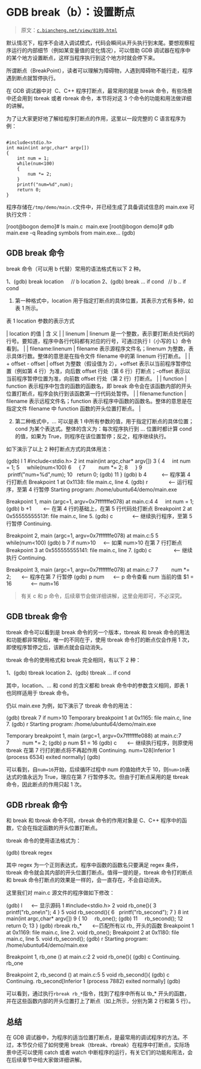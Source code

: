 # GDB break（b）：设置断点

> 原文：[`c.biancheng.net/view/8189.html`](http://c.biancheng.net/view/8189.html)

默认情况下，程序不会进入调试模式，代码会瞬间从开头执行到末尾。要想观察程序运行的内部细节（例如某变量值的变化情况），可以借助 GDB 调试器在程序中的某个地方设置断点，这样当程序执行到这个地方时就会停下来。

所谓断点（BreakPoint），读者可以理解为障碍物，人遇到障碍物不能行走，程序遇到断点就暂停执行。

在 GDB 调试器中对  C、C++ 程序打断点，最常用的就是 break 命令，有些场景中还会用到 tbreak 或者 rbreak 命令，本节将对这 3 个命令的功能和用法做详细的讲解。

为了让大家更好地了解给程序打断点的作用，这里以一段完整的 C 语言程序为例：

```

#include<stdio.h>
int main(int argc,char* argv[])
{
    int num = 1;
    while(num<100)
    {
        num *= 2;
    }
    printf("num=%d",num);
    return 0;
}
```

程序存储在`/tmp/demo/main.c`文件中，并已经生成了具备调试信息的 main.exe 可执行文件：

[root@bogon demo]# ls
main.c  main.exe
[root@bogon demo]# gdb main.exe -q
Reading symbols from main.exe...
(gdb)

## GDB break 命令

break 命令（可以用 b 代替）常用的语法格式有以下 2 种。

1、(gdb) break location     // b location
2、(gdb) break ... if cond   // b .. if cond

1) 第一种格式中，location 用于指定打断点的具体位置，其表示方式有多种，如表 1 所示。

表 1 location 参数的表示方式

| location 的值 | 含 义 |
| linenum | linenum 是一个整数，表示要打断点处代码的行号。要知道，程序中各行代码都有对应的行号，可通过执行 l（小写的 L）命令看到。 |
| filename:linenum | filename 表示源程序文件名；linenum 为整数，表示具体行数。整体的意思是在指令文件 filename 中的第 linenum 行打断点。 |
| + offset - offset | offset 为整数（假设值为 2），+offset 表示以当前程序暂停位置（例如第 4 行）为准，向后数 offset 行处（第 6 行）打断点；-offset 表示以当前程序暂停位置为准，向前数 offset 行处（第 2 行）打断点。 |
| function | function 表示程序中包含的函数的函数名，即 break 命令会在该函数内部的开头位置打断点，程序会执行到该函数第一行代码处暂停。 |
| filename:function | filename 表示远程文件名；function 表示程序中函数的函数名。整体的意思是在指定文件 filename 中 function 函数的开头位置打断点。 |

2) 第二种格式中，... 可以是表 1 中所有参数的值，用于指定打断点的具体位置；cond 为某个表达式。整体的含义为：每次程序执行到 ... 位置时都计算 cond 的值，如果为 True，则程序在该位置暂停；反之，程序继续执行。

如下演示了以上 2 种打断点方式的具体用法：

(gdb) l
1 #include<stdio.h>
2 int main(int argc,char* argv[])
3 {
4     int num = 1;
5     while(num<100)
6     {
7         num *= 2;
8     }
9     printf("num=%d",num);
10   return 0;
(gdb)
11 }
(gdb) b 4          <-- 程序第 4 行打断点
Breakpoint 1 at 0x1138: file main.c, line 4.
(gdb) r              <-- 运行程序，至第 4 行暂停
Starting program: /home/ubuntu64/demo/main.exe

Breakpoint 1, main (argc=1, argv=0x7fffffffe078) at main.c:4
4     int num = 1;
(gdb) b +1        <-- 在第 4 行的基础上，在第 5 行代码处打断点
Breakpoint 2 at 0x55555555513f: file main.c, line 5.
(gdb) c             <-- 继续执行程序，至第 5 行暂停
Continuing.

Breakpoint 2, main (argc=1, argv=0x7fffffffe078) at main.c:5
5     while(num<100)
(gdb) b 7 if num>10     <-- 如果 num>10 在第 7 行打断点
Breakpoint 3 at 0x555555555141: file main.c, line 7.
(gdb) c               <-- 继续执行
Continuing.

Breakpoint 3, main (argc=1, argv=0x7fffffffe078) at main.c:7
7         num *= 2;       <-- 程序在第 7 行暂停
(gdb) p num      <-- p 命令查看 num 当前的值
$1 = 16             <-- num=16

> 有关 c 和 p 命令，后续章节会做详细讲解，这里会用即可，不必深究。

## GDB tbreak 命令

tbreak 命令可以看到是 break 命令的另一个版本，tbreak 和 break 命令的用法和功能都非常相似，唯一的不同在于，使用 tbreak 命令打的断点仅会作用 1 次，即使程序暂停之后，该断点就会自动消失。

tbreak 命令的使用格式和 break 完全相同，有以下 2 种：

1、(gdb) tbreak location
2、(gdb) tbreak ... if cond

其中，location、... 和 cond 的含义都和 break 命令中的参数含义相同，即表 1 也同样适用于 tbreak 命令。

仍以 main.exe 为例，如下演示了 tbreak 命令的用法：

(gdb) tbreak 7 if num>10
Temporary breakpoint 1 at 0x1165: file main.c, line 7.
(gdb) r
Starting program: /home/ubuntu64/demo/main.exe

Temporary breakpoint 1, main (argc=1, argv=0x7fffffffe088) at main.c:7
7         num *= 2;
(gdb) p num
$1 = 16
(gdb) c       <-- 继续执行程序，则原使用 tbreak 在第 7 行打的断点将不再起作用
Continuing.
num=128[Inferior 1 (process 6534) exited normally]
(gdb)

可以看到，自`num=16`开始，后续循环过程中 num 的值始终大于 10，则`num>10`表达式的值永远为 True，理应在第 7 行暂停多次。但由于打断点采用的是 tbreak 命令，因此断点的作用只起 1 次。

## GDB rbreak 命令

和 break 和 tbreak 命令不同，rbreak 命令的作用对象是 C、C++ 程序中的函数，它会在指定函数的开头位置打断点。

tbreak 命令的使用语法格式为：

(gdb) tbreak regex

其中 regex 为一个正则表达式，程序中函数的函数名只要满足 regex 条件，tbreak 命令就会其内部的开头位置打断点。值得一提的是，tbreak 命令打的断点和 break 命令打断点的效果是一样的，会一直存在，不会自动消失。

这里我们对 main.c 源文件的程序做如下修改：

(gdb) l      <-- 显示源码
1 #include<stdio.h>
2 void rb_one(){
3    printf("rb_one\n");
4 }
5 void rb_second(){
6   printf("rb_second");
7 }
8 int main(int argc,char* argv[])
9 {
10     rb_one();
(gdb)
11     rb_second();
12     return 0;
13 }
(gdb) rbreak rb_*       <--匹配所有以 rb_ 开头的函数
Breakpoint 1 at 0x1169: file main.c, line 2.
void rb_one();
Breakpoint 2 at 0x1180: file main.c, line 5.
void rb_second();
(gdb) r
Starting program: /home/ubuntu64/demo/main.exe

Breakpoint 1, rb_one () at main.c:2
2 void rb_one(){
(gdb) c
Continuing.
rb_one

Breakpoint 2, rb_second () at main.c:5
5 void rb_second(){
(gdb) c
Continuing.
rb_second[Inferior 1 (process 7882) exited normally]
(gdb)

可以看到，通过执行`rbreak rb_*`指令，找到了程序中所有以 tb_* 开头的函数，并在这些函数内部的开头位置打上了断点（如上所示，分别为第 2 行和第 5 行）。

## 总结

在 GDB 调试器中，为程序的适当位置打断点，是最常用的调试程序的方法。不过，本节仅介绍了如何使用 break（tbreak、rbreak）在程序中打断点，实际场景中还可以使用 catch 或者 watch 中断程序的运行，有关它们的功能和用法，会在后续章节中给大家做详细讲解。